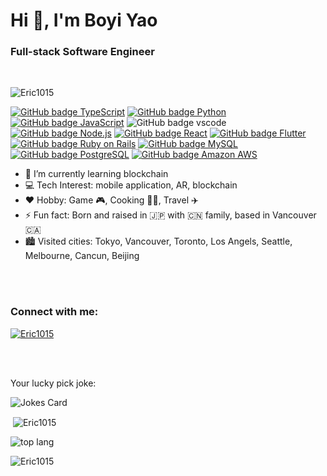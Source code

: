 <h1>Hi 👋, I'm Boyi Yao</h1>
<h3>Full-stack Software Engineer</h3>

<br />

<p align="left"> <img src="https://komarev.com/ghpvc/?username=Eric1015&label=Profile%20views&color=0e75b6&style=flat" alt="Eric1015" /> </p>

<div align="left">

[![GitHub badge TypeScript](https://img.shields.io/badge/TypeScript-007ACC?style=for-the-badge&logo=typescript&logoColor=white)](#typescriptjavascript)
[![GitHub badge Python](https://img.shields.io/badge/Python-FFD43B?style=for-the-badge&logo=python&logoColor=blue)](#python)
[![GitHub badge JavaScript](https://img.shields.io/badge/JavaScript-323330?style=for-the-badge&logo=javascript&logoColor=F7DF1E)](#typescriptjavascript)
![GitHub badge vscode](https://img.shields.io/badge/VSCode-0078D4?style=for-the-badge&logo=visual%20studio%20code&logoColor=white)
[![GitHub badge Node.js](https://img.shields.io/badge/Node.js-339933?style=for-the-badge&logo=nodedotjs&logoColor=white)](#nodejs)
[![GitHub badge React](https://img.shields.io/badge/React-20232A?style=for-the-badge&logo=react&logoColor=61DAFB)](#react)
[![GitHub badge Flutter](https://img.shields.io/badge/Flutter-02569B?style=for-the-badge&logo=flutter&logoColor=white)](#flutter)
[![GitHub badge Ruby on Rails](https://img.shields.io/badge/Ruby_on_Rails-CC0000?style=for-the-badge&logo=ruby-on-rails&logoColor=white)](#ruby-on-rails)
[![GitHub badge MySQL](https://img.shields.io/badge/MySQL-005C84?style=for-the-badge&logo=mysql&logoColor=white)](#mysql)
[![GitHub badge PostgreSQL](https://img.shields.io/badge/PostgreSQL-316192?style=for-the-badge&logo=postgresql&logoColor=white)](#mysqlpostgresql)
[![GitHub badge Amazon AWS](https://img.shields.io/badge/Amazon_AWS-FF9900?style=for-the-badge&logo=amazonaws&logoColor=white)](#amazon-aws)


</div>

- 🌱 I’m currently learning blockchain
- 💻 Tech Interest: mobile application, AR, blockchain
- ❤️ Hobby: Game 🎮, Cooking 👨‍🍳, Travel ✈️
- ⚡ Fun fact: Born and raised in 🇯🇵 with 🇨🇳 family, based in Vancouver 🇨🇦
- 🏙️ Visited cities: Tokyo, Vancouver, Toronto, Los Angels, Seattle, Melbourne, Cancun, Beijing

<br />
<br />

<h3 align="left">Connect with me:</h3>
<p align="left">
<a href="https://linkedin.com/in/boyi-yao" target="_blank"><img src="https://img.shields.io/badge/LinkedIn-0077B5?style=for-the-badge&logo=linkedin&logoColor=white" alt="Eric1015" /></a>
</p>

<br />
<br />

Your lucky pick joke:

<img src="https://readme-jokes.vercel.app/api" alt="Jokes Card" />


<p>&nbsp;<img align="center" src="https://github-readme-stats.vercel.app/api?username=Eric1015&show_icons=true&locale=en&theme=tokyonight" alt="Eric1015" /></p>

<p><img align="center" alt="top lang" src="https://github-readme-stats.vercel.app/api/top-langs/?username=Eric1015&layout=compact" /></p>

<p><img align="center" src="https://github-readme-streak-stats.herokuapp.com/?user=Eric1015&" alt="Eric1015" /></p>




<!--
**Eric1015/Eric1015** is a ✨ _special_ ✨ repository because its `README.md` (this file) appears on your GitHub profile.

Here are some ideas to get you started:

- 🔭 I’m currently working on ...
- 🌱 I’m currently learning ...
- 👯 I’m looking to collaborate on ...
- 🤔 I’m looking for help with ...
- 💬 Ask me about ...
- 📫 How to reach me: ...
- 😄 Pronouns: ...
- ⚡ Fun fact: ...
-->

